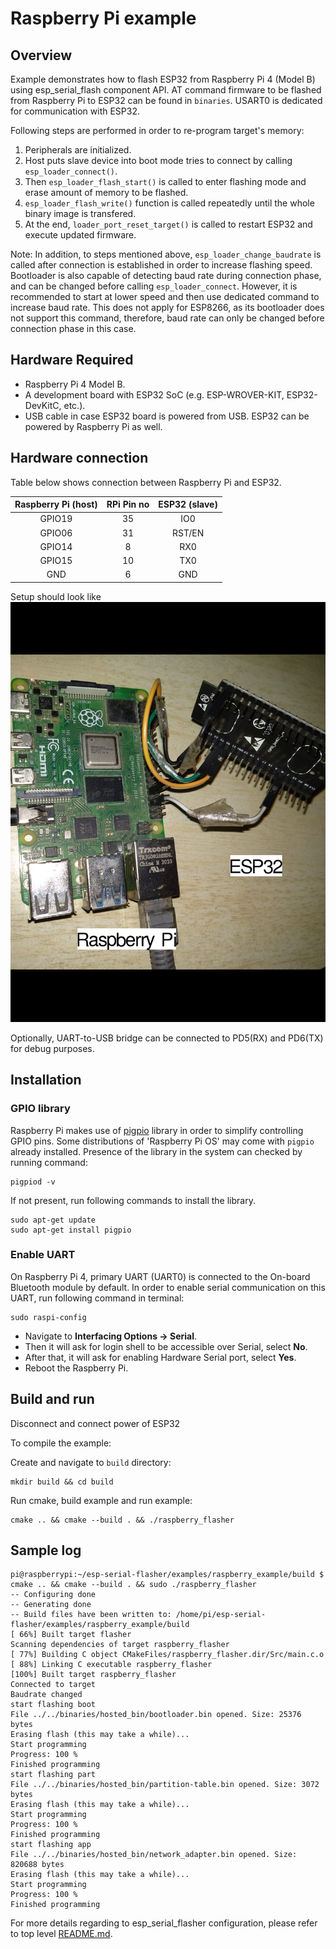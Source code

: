 # Raspberry Pi example

## Overview

Example demonstrates how to flash ESP32 from Raspberry Pi 4 (Model B) using esp_serial_flash component API. AT command firmware to be flashed from Raspberry Pi to ESP32 can be found in `binaries`. USART0 is dedicated for communication with ESP32.

Following steps are performed in order to re-program target's memory:

1. Peripherals are initialized.
2. Host puts slave device into boot mode tries to connect by calling `esp_loader_connect()`.
3. Then `esp_loader_flash_start()` is called to enter flashing mode and erase amount of memory to be flashed.
4. `esp_loader_flash_write()` function is called repeatedly until the whole binary image is transfered.
5. At the end, `loader_port_reset_target()` is called to restart ESP32 and execute updated firmware.

Note: In addition, to steps mentioned above, `esp_loader_change_baudrate`  is called after connection is established in order to increase flashing speed. Bootloader is also capable of detecting baud rate during connection phase, and can be changed before calling `esp_loader_connect`. However, it is recommended to start at lower speed and then use dedicated command to increase baud rate. This does not apply for ESP8266, as its bootloader does not support this command, therefore, baud rate can only be changed before connection phase in this case.

## Hardware Required

* Raspberry Pi 4 Model B. 
* A development board with ESP32 SoC (e.g. ESP-WROVER-KIT, ESP32-DevKitC, etc.).
* USB cable in case ESP32 board is powered from USB. ESP32 can be powered by Raspberry Pi as well.

## Hardware connection

Table below shows connection between Raspberry Pi and ESP32.

| Raspberry Pi (host) | RPi Pin no |    ESP32 (slave)    |
|:-------------------:|:----------:|:-------------------:|
|        GPIO19       |     35     |         IO0         |
|        GPIO06       |     31     |       RST/EN        |
|        GPIO14       |     8      |         RX0         |
|        GPIO15       |     10     |         TX0         |
|         GND         |     6      |         GND         |

Setup should look like
![alt text](esp32_rpi.jpeg "setup to OTA flash ESP32 from Raspberry-Pi")

Optionally, UART-to-USB bridge can be connected to PD5(RX) and PD6(TX) for debug purposes.

## Installation

### GPIO library
Raspberry Pi makes use of [pigpio](http://abyz.me.uk/rpi/pigpio/) library in order to simplify controlling GPIO pins. Some distributions of 'Raspberry Pi OS' may come with `pigpio` already installed. Presence of the library in the system can checked by running command:
```
pigpiod -v
```

If not present, run following commands to install the library. 
```
sudo apt-get update
sudo apt-get install pigpio
```

### Enable UART
On Raspberry Pi 4, primary UART (UART0) is connected to the On-board Bluetooth module by default.
In order to enable serial communication on this UART, run following command in terminal:
```
sudo raspi-config
```

* Navigate to **Interfacing Options -> Serial**.
* Then it will ask for login shell to be accessible over Serial, select **No**.
* After that, it will ask for enabling Hardware Serial port, select **Yes**.
* Reboot the Raspberry Pi.

## Build and run

Disconnect and connect power of ESP32

To compile the example:

Create and navigate to `build` directory:
```
mkdir build && cd build
```
Run cmake, build example and run example: 
```
cmake .. && cmake --build . && ./raspberry_flasher
```

## Sample log
```
pi@raspberrypi:~/esp-serial-flasher/examples/raspberry_example/build $ cmake .. && cmake --build . && sudo ./raspberry_flasher
-- Configuring done
-- Generating done
-- Build files have been written to: /home/pi/esp-serial-flasher/examples/raspberry_example/build
[ 66%] Built target flasher
Scanning dependencies of target raspberry_flasher
[ 77%] Building C object CMakeFiles/raspberry_flasher.dir/Src/main.c.o
[ 88%] Linking C executable raspberry_flasher
[100%] Built target raspberry_flasher
Connected to target
Baudrate changed
start flashing boot
File ../../binaries/hosted_bin/bootloader.bin opened. Size: 25376 bytes
Erasing flash (this may take a while)...
Start programming
Progress: 100 %
Finished programming
start flashing part
File ../../binaries/hosted_bin/partition-table.bin opened. Size: 3072 bytes
Erasing flash (this may take a while)...
Start programming
Progress: 100 %
Finished programming
start flashing app
File ../../binaries/hosted_bin/network_adapter.bin opened. Size: 820688 bytes
Erasing flash (this may take a while)...
Start programming
Progress: 100 %
Finished programming
```

For more details regarding to esp_serial_flasher configuration, please refer to top level [README.md](../../README.md).
